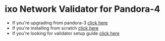 # ixo Network Validator for Pandora-4

- If you're upgrading from pandora-3 [click here](./README_UPGRADE.md)
- If you're installing from scratch [click here](./README_INSTALL.md)
- If you're looking for validator setup guide [click here](./README_CONFIG.md)
